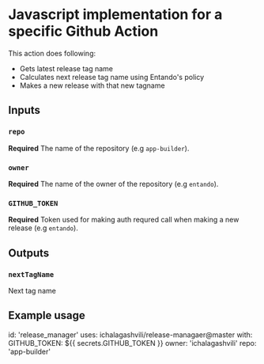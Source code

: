 # Javascript implementation for a specific Github Action

This action does following:
- Gets latest release tag name
- Calculates next release tag name using Entando's policy
- Makes a new release with that new tagname

## Inputs

### `repo`

**Required** The name of the repository (e.g `app-builder`).

### `owner`

**Required** The name of the owner of the repository (e.g `entando`).


### `GITHUB_TOKEN`

**Required** Token used for making auth requred call when making a new release  (e.g `entando`).

## Outputs

### `nextTagName`

Next tag name

## Example usage

id: 'release_manager'
uses: ichalagashvili/release-managaer@master
with:
  GITHUB_TOKEN: ${{ secrets.GITHUB_TOKEN }}
  owner: 'ichalagashvili'
  repo: 'app-builder'
